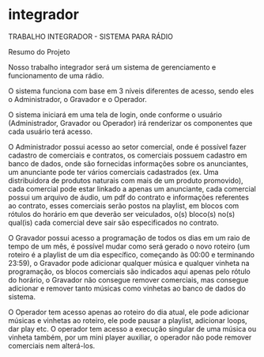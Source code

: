 # integrador
TRABALHO INTEGRADOR - SISTEMA PARA RÁDIO

Resumo do Projeto

Nosso trabalho integrador será um sistema de gerenciamento e funcionamento de uma rádio.

O sistema funciona com base em 3 níveis diferentes de acesso, sendo eles o Administrador, o Gravador e o Operador.

O sistema iniciará em uma tela de login, onde conforme o usuário (Administrador, Gravador ou Operador) irá renderizar os componentes que cada usuário terá acesso.

O Administrador possui acesso ao setor comercial, onde é possível fazer cadastro de comerciais e contratos, os comerciais possuem cadastro em banco de dados, onde são fornecidas informações sobre os anunciantes, um anunciante pode ter vários comerciais cadastrados (ex. Uma distribuidora de produtos naturais com mais de um produto promovido), cada comercial pode estar linkado a apenas um anunciante, cada comercial possui um arquivo de áudio, um pdf do contrato e informações referentes ao contrato, esses comerciais serão postos na playlist, em blocos com rótulos do horário em que deverão ser veiculados, o(s) bloco(s) no(s) qual(is) cada comercial deve sair são especificados no contrato.

O Gravador possui acesso a programação de todos os dias em um raio de tempo de um mês, é possível mudar como será gerado o novo roteiro (um roteiro é a playlist de um dia específico, começando às 00:00 e terminando 23:59), o Gravador pode adicionar qualquer música e qualquer vinheta na programação, os blocos comerciais são indicados aqui apenas pelo rótulo do horário, o Gravador não consegue remover comerciais, mas consegue adicionar e remover tanto músicas como vinhetas ao banco de dados do sistema.

O Operador tem acesso apenas ao roteiro do dia atual, ele pode adicionar músicas e vinhetas ao roteiro, ele pode pausar a playlist, adicionar loops, dar play etc. O operador tem acesso a execução singular de uma música ou vinheta também, por um mini player auxiliar, o operador não pode remover comerciais nem alterá-los.